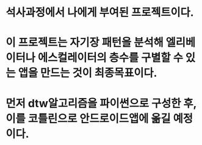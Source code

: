 # 석사과정에서 나에게 부여된 프로젝트이다.
# 이 프로젝트는 자기장 패턴을 분석해 엘리베이터나 에스컬레이터의 층수를 구별할 수 있는 앱을 만드는 것이 최종목표이다.
# 먼저 dtw알고리즘을 파이썬으로 구성한 후, 이를 코틀린으로 안드로이드앱에 옮길 예정이다.

